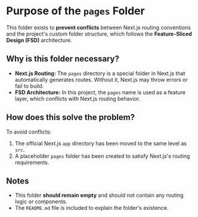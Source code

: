 # Purpose of the `pages` Folder

This folder exists to **prevent conflicts** between Next.js routing conventions and the project's custom folder structure, which follows the **Feature-Sliced Design (FSD)** architecture.

## Why is this folder necessary?

- **Next.js Routing:** The `pages` directory is a special folder in Next.js that automatically generates routes. Without it, Next.js may throw errors or fail to build.
- **FSD Architecture:** In this project, the `pages` name is used as a feature layer, which conflicts with Next.js routing behavior.

## How does this solve the problem?

To avoid conflicts:
1. The official Next.js `app` directory has been moved to the same level as `src`.
2. A placeholder `pages` folder has been created to satisfy Next.js's routing requirements.

## Notes

- This folder **should remain empty** and should not contain any routing logic or components.
- The `README.md` file is included to explain the folder's existence.
